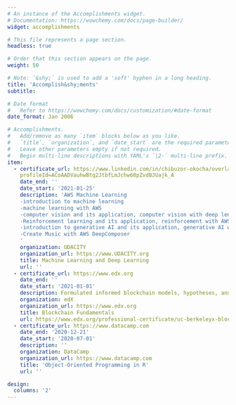 ```yaml
---
# An instance of the Accomplishments widget.
# Documentation: https://wowchemy.com/docs/page-builder/
widget: accomplishments

# This file represents a page section.
headless: true

# Order that this section appears on the page.
weight: 50

# Note: `&shy;` is used to add a 'soft' hyphen in a long heading.
title: 'Accomplish&shy;ments'
subtitle:

# Date format
#   Refer to https://wowchemy.com/docs/customization/#date-format
date_format: Jan 2006

# Accomplishments.
#   Add/remove as many `item` blocks below as you like.
#   `title`, `organization`, and `date_start` are the required parameters.
#   Leave other parameters empty if not required.
#   Begin multi-line descriptions with YAML's `|2-` multi-line prefix.
item:
  - certificate_url: https://www.linkedin.com/in/chibuzor-okocha/overlay/1635473741093/single-media-viewer/?    
    profileId=ACoAADVauhwBtq2JtbfLmJchw68pZvdBJUajk_A
    date_end: ''
    date_start: '2021-01-25'
    description: 'AWS Machine Learning 
    -introduction to machine learning
    -machine learning with AWS
    -computer vision and its application, computer vision with deep lens
    -Reinforcement learning and its application, reinforcement with AWS Deepracer
    -introduction to generative AI and its application, generative AI with Deepcomposer
    -Create Music with AWS DeepComposer
    '
    organization: UDACITY
    organization_url: https://www.UDACITY.org
    title: Machine Learning and Deep Learning
    url: ''
  - certificate_url: https://www.edx.org
    date_end: ''
    date_start: '2021-01-01'
    description: Formulated informed blockchain models, hypotheses, and use cases.
    organization: edX
    organization_url: https://www.edx.org
    title: Blockchain Fundamentals
    url: https://www.edx.org/professional-certificate/uc-berkeleyx-blockchain-fundamentals
  - certificate_url: https://www.datacamp.com
    date_end: '2020-12-21'
    date_start: '2020-07-01'
    description: ''
    organization: DataCamp
    organization_url: https://www.datacamp.com
    title: 'Object-Oriented Programming in R'
    url: ''

design:
  columns: '2'
---
```

